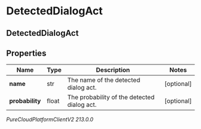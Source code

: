 # DetectedDialogAct

## DetectedDialogAct

## Properties

|Name | Type | Description | Notes|
|------------ | ------------- | ------------- | -------------|
| **name** | str | The name of the detected dialog act. | [optional] |
| **probability** | float | The probability of the detected dialog act. | [optional] |



_PureCloudPlatformClientV2 213.0.0_

